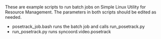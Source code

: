 These are example scripts to run batch jobs on Simple Linux Utility for Resource Management.
The parameters in both scripts should be edited as needed.

* posetrack_job.bash runs the batch job and calls run_posetrack.py
* run_posetrack.py runs syncoord.video.posetrack